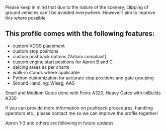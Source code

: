 <!--- Licensed Under: CC BY-NC-ND 4.0 --->

Please keep in mind that due to the nature of the scenery, clipping of ground vehicles can't be avoided everywhere. However I aim to improve this where possible.

## This profile comes with the following features:
 
- custom VDGS placement
- custom stop positions
- custom pushback options (Vatsim compliant)
- custom engine start positions for Apron B and C
- deicing areas as per charts
- walk-in stands where applicable
- Python customization for accurate stop positions and gate grouping
- Ground Handling: Wisag, AAS
 
Small and Medium Gates done with Fenix A320, Heavy Gates with iniBuilds A330

If you can provide more information on pushback procedures, handling operators etc., please contact me so we can improve the profile together!

Apron 1-3 and others are following in future updates
